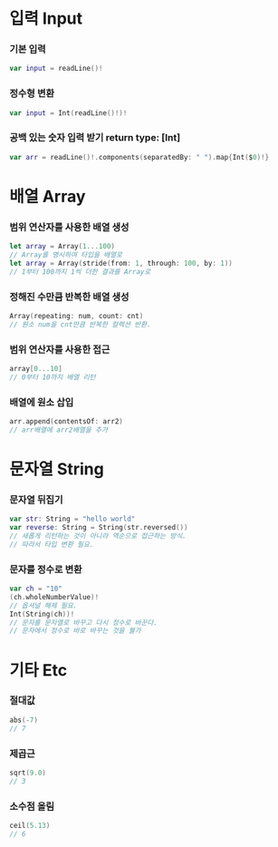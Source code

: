 # 입력 Input

### 기본 입력
```swift
var input = readLine()!
```
### 정수형 변환
```swift
var input = Int(readLine()!)!
```
### 공백 있는 숫자 입력 받기 return type: [Int]
```swift
var arr = readLine()!.components(separatedBy: " ").map{Int($0)!} 
```

# 배열 Array

### 범위 연산자를 사용한 배열 생성
```swift
let array = Array(1...100)
// Array를 명시하여 타입을 배열로
let array = Array(stride(from: 1, through: 100, by: 1))
// 1부터 100까지 1씩 더한 결과를 Array로
```
### 정해진 수만큼 반복한 배열 생성 
```swift
Array(repeating: num, count: cnt)
// 원소 num을 cnt만큼 반복한 컬렉션 반환.
```
### 범위 연산자를 사용한 접근
```swift
array[0...10]
// 0부터 10까지 배열 리턴
```
### 배열에 원소 삽입 
```swift
arr.append(contentsOf: arr2)
// arr배열에 arr2배열을 추가
```

# 문자열 String

### 문자열 뒤집기
```swift
var str: String = "hello world"
var reverse: String = String(str.reversed())
// 새롭게 리턴하는 것이 아니라 역순으로 접근하는 방식.
// 따라서 타입 변환 필요.
```

### 문자를 정수로 변환
```swift
var ch = "10"
(ch.wholeNumberValue)!
// 옵셔널 해제 필요.
Int(String(ch))!
// 문자를 문자열로 바꾸고 다시 정수로 바꾼다.
// 문자에서 정수로 바로 바꾸는 것을 불가 
```

# 기타 Etc

### 절대값
```swift
abs(-7)
// 7 
```

### 제곱근
```swift
sqrt(9.0)
// 3
```

### 소수점 올림
```swift
ceil(5.13)
// 6
```





